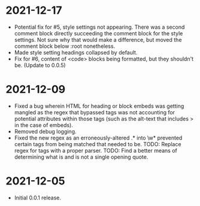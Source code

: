 # 2021-12-17
 - Potential fix for #5, style settings not appearing. There was a second comment block directly succeeding the comment block for the style settings. Not sure why that would make a difference, but moved the comment block below :root nonetheless.
 - Made style setting headings collapsed by default.
 - Fix for #6, content of \<code> blocks being formatted, but they shouldn't be. (Update to 0.0.5)

# 2021-12-09
 - Fixed a bug wherein HTML for heading or block embeds was getting mangled as the regex that bypassed tags was not accounting for potential attributes within those tags (such as the alt-text that includes > in the case of embeds).
 - Removed debug logging.
 - Fixed the new regex as an erroneously-altered .* into \w* prevented certain tags from being matched that needed to be.
TODO: Replace regex for tags with a proper parser.
TODO: Find a better means of determining what is and is not a single opening quote.

# 2021-12-05
- Initial 0.0.1 release.